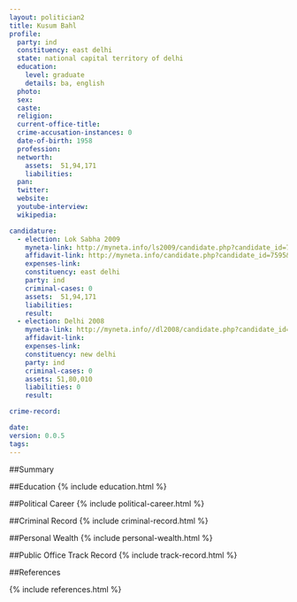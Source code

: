 ```yaml
---
layout: politician2
title: Kusum Bahl
profile: 
  party: ind
  constituency: east delhi
  state: national capital territory of delhi
  education: 
    level: graduate
    details: ba, english
  photo: 
  sex: 
  caste: 
  religion: 
  current-office-title: 
  crime-accusation-instances: 0
  date-of-birth: 1958
  profession: 
  networth: 
    assets:  51,94,171
    liabilities: 
  pan: 
  twitter: 
  website: 
  youtube-interview: 
  wikipedia: 

candidature: 
  - election: Lok Sabha 2009
    myneta-link: http://myneta.info/ls2009/candidate.php?candidate_id=7595
    affidavit-link: http://myneta.info/candidate.php?candidate_id=7595&scan=original
    expenses-link: 
    constituency: east delhi 
    party: ind
    criminal-cases: 0
    assets:  51,94,171
    liabilities: 
    result:  
  - election: Delhi 2008
    myneta-link: http://myneta.info//dl2008/candidate.php?candidate_id=736
    affidavit-link: 
    expenses-link: 
    constituency: new delhi 
    party: ind
    criminal-cases: 0
    assets: 51,80,010
    liabilities: 0
    result:  

crime-record: 

date: 
version: 0.0.5
tags: 
---
```

##Summary


##Education
{% include education.html %}


##Political Career
{% include political-career.html %}


##Criminal Record
{% include criminal-record.html %}


##Personal Wealth
{% include personal-wealth.html %}


##Public Office Track Record
{% include track-record.html %}


##References


{% include references.html %}